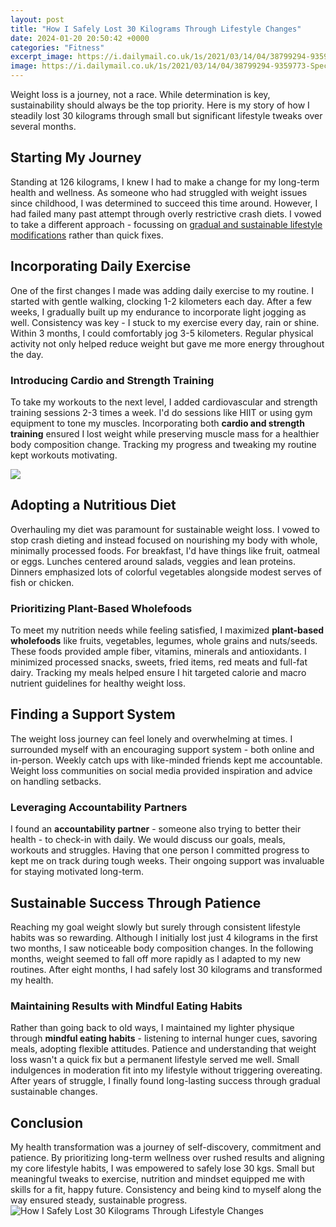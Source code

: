 ```yaml
---
layout: post
title: "How I Safely Lost 30 Kilograms Through Lifestyle Changes"
date: 2024-01-20 20:50:42 +0000
categories: "Fitness"
excerpt_image: https://i.dailymail.co.uk/1s/2021/03/14/04/38799294-9359773-Special_I_think_what_s_been_really_interesting_is_how_other_peop-a-11_1615697494756.jpg
image: https://i.dailymail.co.uk/1s/2021/03/14/04/38799294-9359773-Special_I_think_what_s_been_really_interesting_is_how_other_peop-a-11_1615697494756.jpg
---
```


Weight loss is a journey, not a race. While determination is key, sustainability should always be the top priority. Here is my story of how I steadily lost 30 kilograms through small but significant lifestyle tweaks over several months.
## Starting My Journey  
Standing at 126 kilograms, I knew I had to make a change for my long-term health and wellness. As someone who had struggled with weight issues since childhood, I was determined to succeed this time around. However, I had failed many past attempt through overly restrictive crash diets. I vowed to take a different approach - focussing on [gradual and sustainable lifestyle modifications](https://yt.io.vn/collection/alegre) rather than quick fixes.
## Incorporating Daily Exercise
One of the first changes I made was adding daily exercise to my routine. I started with gentle walking, clocking 1-2 kilometers each day. After a few weeks, I gradually built up my endurance to incorporate light jogging as well. Consistency was key - I stuck to my exercise every day, rain or shine. Within 3 months, I could comfortably jog 3-5 kilometers. Regular physical activity not only helped reduce weight but gave me more energy throughout the day.
### Introducing **Cardio and Strength Training** 
To take my workouts to the next level, I added cardiovascular and strength training sessions 2-3 times a week. I'd do sessions like HIIT or using gym equipment to tone my muscles. Incorporating both **cardio and strength training** ensured I lost weight while preserving muscle mass for a healthier body composition change. Tracking my progress and tweaking my routine kept workouts motivating.

![](https://i.ytimg.com/vi/bV7TFU3AHrk/maxresdefault.jpg)
## Adopting a Nutritious Diet
Overhauling my diet was paramount for sustainable weight loss. I vowed to stop crash dieting and instead focused on nourishing my body with whole, minimally processed foods. For breakfast, I'd have things like fruit, oatmeal or eggs. Lunches centered around salads, veggies and lean proteins. Dinners emphasized lots of colorful vegetables alongside modest serves of fish or chicken.
### Prioritizing **Plant-Based Wholefoods**
To meet my nutrition needs while feeling satisfied, I maximized **plant-based wholefoods** like fruits, vegetables, legumes, whole grains and nuts/seeds. These foods provided ample fiber, vitamins, minerals and antioxidants. I minimized processed snacks, sweets, fried items, red meats and full-fat dairy. Tracking my meals helped ensure I hit targeted calorie and macro nutrient guidelines for healthy weight loss.
## Finding a Support System
The weight loss journey can feel lonely and overwhelming at times. I surrounded myself with an encouraging support system - both online and in-person. Weekly catch ups with like-minded friends kept me accountable. Weight loss communities on social media provided inspiration and advice on handling setbacks.
### Leveraging **Accountability Partners** 
I found an **accountability partner** - someone also trying to better their health - to check-in with daily. We would discuss our goals, meals, workouts and struggles. Having that one person I committed progress to kept me on track during tough weeks. Their ongoing support was invaluable for staying motivated long-term. 
## Sustainable Success Through Patience
Reaching my goal weight slowly but surely through consistent lifestyle habits was so rewarding. Although I initially lost just 4 kilograms in the first two months, I saw noticeable body composition changes. In the following months, weight seemed to fall off more rapidly as I adapted to my new routines. After eight months, I had safely lost 30 kilograms and transformed my health.
### Maintaining Results with **Mindful Eating Habits**
Rather than going back to old ways, I maintained my lighter physique through **mindful eating habits** - listening to internal hunger cues, savoring meals, adopting flexible attitudes. Patience and understanding that weight loss wasn't a quick fix but a permanent lifestyle served me well. Small indulgences in moderation fit into my lifestyle without triggering overeating. After years of struggle, I finally found long-lasting success through gradual sustainable changes.
## Conclusion
My health transformation was a journey of self-discovery, commitment and patience. By prioritizing long-term wellness over rushed results and aligning my core lifestyle habits, I was empowered to safely lose 30 kgs. Small but meaningful tweaks to exercise, nutrition and mindset equipped me with skills for a fit, happy future. Consistency and being kind to myself along the way ensured steady, sustainable progress.
![How I Safely Lost 30 Kilograms Through Lifestyle Changes](https://i.dailymail.co.uk/1s/2021/03/14/04/38799294-9359773-Special_I_think_what_s_been_really_interesting_is_how_other_peop-a-11_1615697494756.jpg)